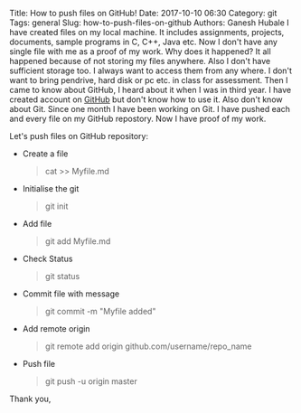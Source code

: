 Title: How to push files on GitHub!
Date: 2017-10-10 06:30
Category: git
Tags: general
Slug: how-to-push-files-on-github
Authors: Ganesh Hubale
I have created files on my local machine. It includes assignments, projects, documents, sample programs in C, C++, Java etc. Now I don't have any single file with me as a proof of my work. Why does it happened? It all happened because of not storing my files anywhere. Also I don't have sufficient storage too. I always want to access them from any where. I don't want to bring pendrive, hard disk or pc etc. in class for assessment. Then I came to know about GitHub, I heard about it when I was in third year. I have created account on [GitHub](https://github.com) but don't know how to use it. Also don't know about Git. Since one month I have been working on Git. I have pushed each and every file on my GitHub repostory. Now I have proof of my work.

Let's push files on GitHub repository:

*   Create a file

    > cat >> Myfile.md

*   Initialise the git

    > git init

*   Add file

    > git add Myfile.md

*   Check Status

    > git status

*   Commit file with message

    > git commit -m "Myfile added"

*   Add remote origin

    > git remote add origin github.com/username/repo_name

*   Push file

    > git push -u origin master

Thank you,

